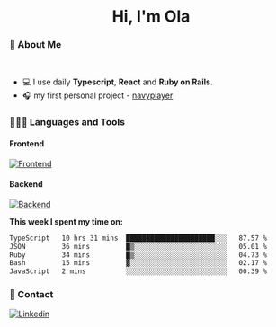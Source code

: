 <h1 align="center">Hi, I'm Ola</h1>

### 💅 About Me

<br/>

- 💻 I use daily **Typescript**, **React** and **Ruby on Rails**.
- 🎧 my first personal project - [navyplayer](https://navyplayer.netlify.app/)

### 👩🏻‍💻 Languages and Tools

#### Frontend

[![Frontend](https://skillicons.dev/icons?i=react,nextjs,ts,js,html,css,scss,tailwind)](https://skillicons.dev)

#### Backend
[![Backend](https://skillicons.dev/icons?i=nodejs,express,nestjs,rails,graphql)](https://skillicons.dev)

**This week I spent my time on:**

<!--START_SECTION:waka-->

```txt
TypeScript   10 hrs 31 mins  ██████████████████████░░░   87.57 %
JSON         36 mins         █▒░░░░░░░░░░░░░░░░░░░░░░░   05.01 %
Ruby         34 mins         █▒░░░░░░░░░░░░░░░░░░░░░░░   04.73 %
Bash         15 mins         ▓░░░░░░░░░░░░░░░░░░░░░░░░   02.17 %
JavaScript   2 mins          ░░░░░░░░░░░░░░░░░░░░░░░░░   00.39 %
```

<!--END_SECTION:waka-->

### 📨 Contact
  
[![Linkedin](https://skillicons.dev/icons?i=linkedin)](https://linkedin.com/in/aleksandra-kamińska)
